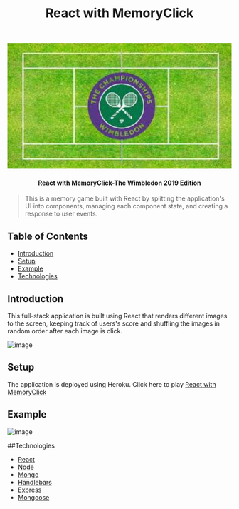 <h1 align="center"> React with MemoryClick </h1> <br>
<p align="center">
  <a href="/">
    <img alt="memoryClick" title="React with MemoryClick" src="src\components\images\court.jpg" width="650">
  </a>
</p>

<h4 align="center">
React with MemoryClick-The Wimbledon 2019 Edition
</h4>

> This is a memory game built with React by splitting the application's UI into components, managing each component state, and creating a response to user events.

## Table of Contents

- [Introduction](#introduction)
- [Setup](#setup)
- [Example](#example)
- [Technologies](#technologies)

## Introduction 

This full-stack application is built using React that renders different images to the screen, keeping track of users's score and shuffling the images in random order after each image is click.

![image](src/components/images/Capture.PNG)

## Setup 

The application is deployed using Heroku. Click here to play 
[React with MemoryClick](https://memoryclick.herokuapp.com/)

## Example 

![image](src/components/images/23.png)

##Technologies
* [React](https://www.npmjs.com/)
* [Node](https://www.npmjs.com/)
* [Mongo](https://www.npmjs.com/)
* [Handlebars](https://www.javascript.com/)
* [Express](https://www.npmjs.com/)
* [Mongoose](https://www.npmjs.com/)

